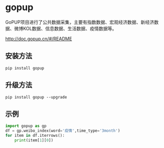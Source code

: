 # gopup

GoPUP项目进行了公共数据采集，主要有指数数据、宏观经济数据、新经济数据、微博KOL数据、信息数据、生活数据、疫情数据等。  

http://doc.gopup.cn/#/README


## 安装方法
```shell
pip install gopup
```

## 升级方法
```shell
pip install gopup --upgrade
```

## 示例
```python
import gopup as gp
df = gp.weibo_index(word='疫情',time_type='3month')
for item in df.iterrows():
    print(item[1][0])
```
